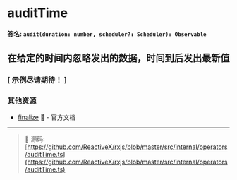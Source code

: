 # auditTime

#### 签名: `audit(duration: number, scheduler?: Scheduler): Observable`

## 在给定的时间内忽略发出的数据，时间到后发出最新值

### [ 示例尽请期待！ ]

### 其他资源

* [finalize](http://cn.rx.js.org/class/es6/Observable.js~Observable.html#instance-method-auditTime)
  :newspaper: - 官方文档

---

> :file_folder: 源码:
> [https://github.com/ReactiveX/rxjs/blob/master/src/internal/operators/auditTime.ts](https://github.com/ReactiveX/rxjs/blob/master/src/internal/operators/auditTime.ts)
